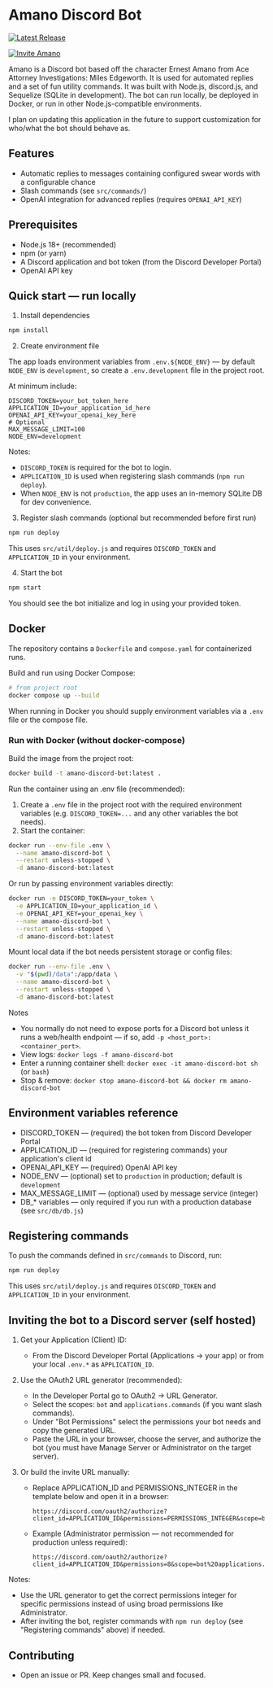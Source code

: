 # Amano Discord Bot

[![Latest Release](https://img.shields.io/github/v/release/grantchatterton/amano-discord-bot)](https://github.com/grantchatterton/amano-discord-bot/releases/latest)

[![Invite Amano](https://img.shields.io/badge/Invite%20To%20Your%20Server-%235865F2.svg?style=for-the-badge&logo=discord&logoColor=white)](https://discord.com/oauth2/authorize?client_id=1315330069287276576&permissions=117760&integration_type=0&scope=bot+applications.commands)

Amano is a Discord bot based off the character Ernest Amano from Ace Attorney Investigations: Miles Edgeworth. It is used for automated replies and a set of fun utility commands. It was built with Node.js, discord.js, and Sequelize (SQLite in development). The bot can run locally, be deployed in Docker, or run in other Node.js-compatible environments.

I plan on updating this application in the future to support customization for who/what the bot should behave as.

## Features

- Automatic replies to messages containing configured swear words with a configurable chance
- Slash commands (see `src/commands/`)
- OpenAI integration for advanced replies (requires `OPENAI_API_KEY`)

## Prerequisites

- Node.js 18+ (recommended)
- npm (or yarn)
- A Discord application and bot token (from the Discord Developer Portal)
- OpenAI API key

## Quick start — run locally

1. Install dependencies

```bash
npm install
```

2. Create environment file

The app loads environment variables from `.env.${NODE_ENV}` — by default `NODE_ENV` is `development`, so create a `.env.development` file in the project root.

At minimum include:

```
DISCORD_TOKEN=your_bot_token_here
APPLICATION_ID=your_application_id_here
OPENAI_API_KEY=your_openai_key_here
# Optional
MAX_MESSAGE_LIMIT=100
NODE_ENV=development
```

Notes:

- `DISCORD_TOKEN` is required for the bot to login.
- `APPLICATION_ID` is used when registering slash commands (`npm run deploy`).
- When `NODE_ENV` is not `production`, the app uses an in-memory SQLite DB for dev convenience.

3. Register slash commands (optional but recommended before first run)

```bash
npm run deploy
```

This uses `src/util/deploy.js` and requires `DISCORD_TOKEN` and `APPLICATION_ID` in your environment.

4. Start the bot

```bash
npm start
```

You should see the bot initialize and log in using your provided token.

## Docker

The repository contains a `Dockerfile` and `compose.yaml` for containerized runs.

Build and run using Docker Compose:

```bash
# from project root
docker compose up --build
```

When running in Docker you should supply environment variables via a `.env` file or the compose file.

### Run with Docker (without docker-compose)

Build the image from the project root:

```bash
docker build -t amano-discord-bot:latest .
```

Run the container using an .env file (recommended):

1. Create a `.env` file in the project root with the required environment variables (e.g. `DISCORD_TOKEN=...` and any other variables the bot needs).
2. Start the container:

```bash
docker run --env-file .env \
  --name amano-discord-bot \
  --restart unless-stopped \
  -d amano-discord-bot:latest
```

Or run by passing environment variables directly:

```bash
docker run -e DISCORD_TOKEN=your_token \
  -e APPLICATION_ID=your_application_id \
  -e OPENAI_API_KEY=your_openai_key \
  --name amano-discord-bot \
  --restart unless-stopped \
  -d amano-discord-bot:latest
```

Mount local data if the bot needs persistent storage or config files:

```bash
docker run --env-file .env \
  -v "$(pwd)/data":/app/data \
  --name amano-discord-bot \
  --restart unless-stopped \
  -d amano-discord-bot:latest
```

Notes

- You normally do not need to expose ports for a Discord bot unless it runs a web/health endpoint — if so, add `-p <host_port>:<container_port>`.
- View logs: `docker logs -f amano-discord-bot`
- Enter a running container shell: `docker exec -it amano-discord-bot sh` (or `bash`)
- Stop & remove: `docker stop amano-discord-bot && docker rm amano-discord-bot`

## Environment variables reference

- DISCORD_TOKEN — (required) the bot token from Discord Developer Portal
- APPLICATION_ID — (required for registering commands) your application's client id
- OPENAI_API_KEY — (required) OpenAI API key
- NODE_ENV — (optional) set to `production` in production; default is `development`
- MAX_MESSAGE_LIMIT — (optional) used by message service (integer)
- DB\_\* variables — only required if you run with a production database (see `src/db/db.js`)

## Registering commands

To push the commands defined in `src/commands` to Discord, run:

```bash
npm run deploy
```

This uses `src/util/deploy.js` and requires `DISCORD_TOKEN` and `APPLICATION_ID` in your environment.

## Inviting the bot to a Discord server (self hosted)

1. Get your Application (Client) ID:
   - From the Discord Developer Portal (Applications → your app) or from your local `.env.*` as `APPLICATION_ID`.

2. Use the OAuth2 URL generator (recommended):
   - In the Developer Portal go to OAuth2 → URL Generator.
   - Select the scopes: `bot` and `applications.commands` (if you want slash commands).
   - Under "Bot Permissions" select the permissions your bot needs and copy the generated URL.
   - Paste the URL in your browser, choose the server, and authorize the bot (you must have Manage Server or Administrator on the target server).

3. Or build the invite URL manually:
   - Replace APPLICATION_ID and PERMISSIONS_INTEGER in the template below and open it in a browser:
     ```
     https://discord.com/oauth2/authorize?client_id=APPLICATION_ID&permissions=PERMISSIONS_INTEGER&scope=bot%20applications.commands
     ```
   - Example (Administrator permission — not recommended for production unless required):
     ```
     https://discord.com/oauth2/authorize?client_id=APPLICATION_ID&permissions=8&scope=bot%20applications.commands
     ```

Notes:

- Use the URL generator to get the correct permissions integer for specific permissions instead of using broad permissions like Administrator.
- After inviting the bot, register commands with `npm run deploy` (see "Registering commands" above) if needed.

## Contributing

- Open an issue or PR. Keep changes small and focused.
